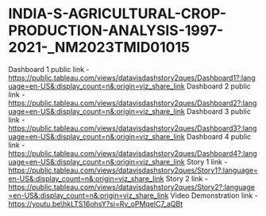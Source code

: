 # INDIA-S-AGRICULTURAL-CROP-PRODUCTION-ANALYSIS-1997-2021-_NM2023TMID01015
Dashboard 1 public link -https://public.tableau.com/views/datavisdashstory2ques/Dashboard1?:language=en-US&:display_count=n&:origin=viz_share_link
Dashboard 2 public link -https://public.tableau.com/views/datavisdashstory2ques/Dashboard2?:language=en-US&:display_count=n&:origin=viz_share_link
Dashboard 3 public link -https://public.tableau.com/views/datavisdashstory2ques/Dashboard3?:language=en-US&:display_count=n&:origin=viz_share_link
Dashboard 4 public link -https://public.tableau.com/views/datavisdashstory2ques/Dashboard4?:language=en-US&:display_count=n&:origin=viz_share_link
Story 1 link -https://public.tableau.com/views/datavisdashstory2ques/Story1?:language=en-US&:display_count=n&:origin=viz_share_link
Story 2 link -https://public.tableau.com/views/datavisdashstory2ques/Story2?:language=en-US&:display_count=n&:origin=viz_share_link
Video Demonstration link -https://youtu.be\hkLTS16ohsY?si=Rv_oPMqelC7_aQBt
